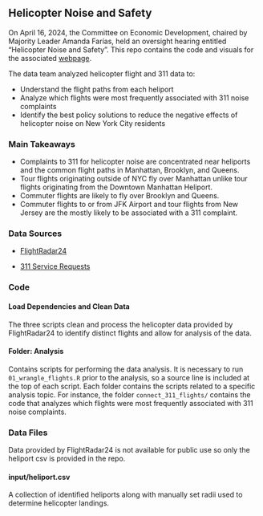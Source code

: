 ## Helicopter Noise and Safety



On April 16, 2024, the Committee on Economic Development, chaired by Majority Leader Amanda Farías, held an oversight hearing entitled “Helicopter Noise and Safety”. This repo contains the code and visuals for the associated [webpage](https://council.nyc.gov/data/helicopter-noise-and-safety/). 

The data team analyzed helicopter flight and 311 data to:  

- Understand the flight paths from each heliport
- Analyze which flights were most frequently associated with 311 noise complaints
- Identify the best policy solutions to reduce the negative effects of helicopter noise on New York City residents

### Main Takeaways

- Complaints to 311 for helicopter noise are concentrated near heliports and the common flight paths in Manhattan, Brooklyn, and Queens.
- Tour flights originating outside of NYC fly over Manhattan unlike tour flights originating from the Downtown Manhattan Heliport.
- Commuter flights are likely to fly over Brooklyn and Queens.
- Commuter flights to or from JFK Airport and tour flights from New Jersey are the mostly likely to be associated with a 311 complaint.

### Data Sources 
- [FlightRadar24](https://www.flightradar24.com/40.70,-74.05/12)

- [311 Service Requests](https://data.cityofnewyork.us/Social-Services/311-Service-Requests-from-2010-to-Present/erm2-nwe9)

### Code

#### Load Dependencies and Clean Data

The three scripts clean and process the helicopter data provided by FlightRadar24 to identify distinct flights and allow for analysis of the data. 

#### Folder: Analysis

Contains scripts for performing the data analysis. It is necessary to run `01_wrangle_flights.R` prior to the analysis, so a source line is included at the top of each script. Each folder contains the scripts related to a specific analysis topic. For instance, the folder `connect_311_flights/` contains the code that analyzes which flights were most frequently associated with 311 noise complaints. 

### Data Files

Data provided by FlightRadar24 is not available for public use so only the heliport csv is provided in the repo. 

#### input/heliport.csv

A collection of identified heliports along with manually set radii used to determine
helicopter landings.